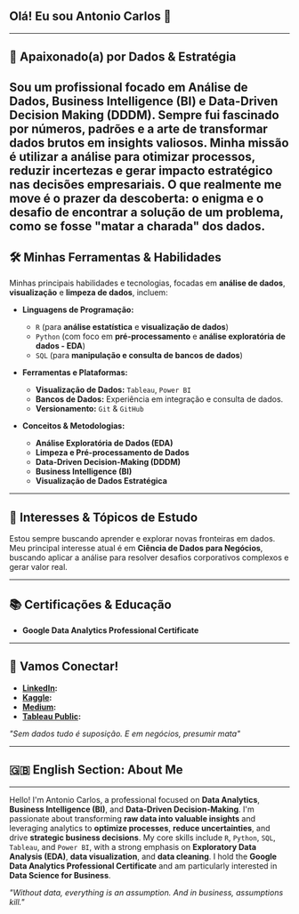 ## Olá! Eu sou Antonio Carlos 👋

---

## 🚀 Apaixonado(a) por Dados & Estratégia

Sou um profissional focado em **Análise de Dados**, **Business Intelligence (BI)** e **Data-Driven Decision Making (DDDM)**. Sempre fui fascinado por **números, padrões e a arte de transformar dados brutos em insights valiosos**. Minha missão é utilizar a análise para **otimizar processos**, **reduzir incertezas** e **gerar impacto estratégico nas decisões empresariais**. O que realmente me move é o **prazer da descoberta**: o **enigma** e o **desafio de encontrar a solução de um problema**, como se fosse **"matar a charada"** dos dados.
---

## 🛠️ Minhas Ferramentas & Habilidades

Minhas principais habilidades e tecnologias, focadas em **análise de dados**, **visualização** e **limpeza de dados**, incluem:

* **Linguagens de Programação:**
    * `R` (para **análise estatística** e **visualização de dados**)
    * `Python` (com foco em **pré-processamento** e **análise exploratória de dados - EDA**)
    * `SQL` (para **manipulação e consulta de bancos de dados**)

* **Ferramentas e Plataformas:**
    * **Visualização de Dados:** `Tableau`, `Power BI`
    * **Bancos de Dados:** Experiência em integração e consulta de dados.
    * **Versionamento:** `Git` & `GitHub`

* **Conceitos & Metodologias:**
    * **Análise Exploratória de Dados (EDA)**
    * **Limpeza e Pré-processamento de Dados**
    * **Data-Driven Decision-Making (DDDM)**
    * **Business Intelligence (BI)**
    * **Visualização de Dados Estratégica**

---

## 🎯 Interesses & Tópicos de Estudo

Estou sempre buscando aprender e explorar novas fronteiras em dados. Meu principal interesse atual é em **Ciência de Dados para Negócios**, buscando aplicar a análise para resolver desafios corporativos complexos e gerar valor real.

---

## 📚 Certificações & Educação

* **Google Data Analytics Professional Certificate**

---

## 💬 Vamos Conectar!


* **[LinkedIn](https://www.linkedin.com/in/antoniocarlosds/):** 
* **[Kaggle](https://www.kaggle.com/antoniocarlosds):** 
* **[Medium](https://medium.com/@antoniocarlosds):** 
* **[Tableau Public](https://public.tableau.com/app/profile/antoniocarlosds/vizzes):** 

_"Sem dados tudo é suposição. E em negócios, presumir mata"_

---

## 🇬🇧 English Section: About Me

---

Hello! I'm Antonio Carlos, a professional focused on **Data Analytics**, **Business Intelligence (BI)**, and **Data-Driven Decision-Making**. I'm passionate about transforming **raw data into valuable insights** and leveraging analytics to **optimize processes**, **reduce uncertainties**, and drive **strategic business decisions**. My core skills include `R`, `Python`, `SQL`, `Tableau`, and `Power BI`, with a strong emphasis on **Exploratory Data Analysis (EDA)**, **data visualization**, and **data cleaning**. I hold the **Google Data Analytics Professional Certificate** and am particularly interested in **Data Science for Business**.

_"Without data, everything is an assumption. And in business, assumptions kill."_

